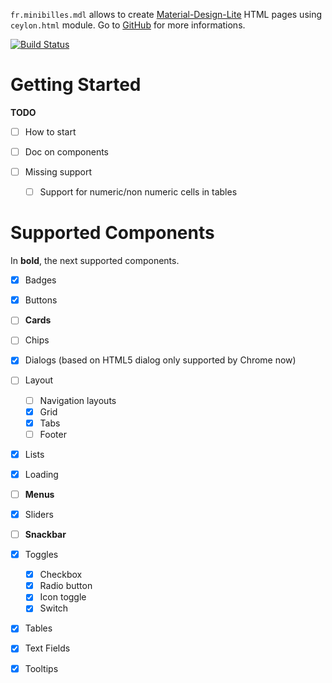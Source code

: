 
`fr.minibilles.mdl` allows to create [Material-Design-Lite](https://getmdl.io) HTML pages using `ceylon.html` module. Go to [GitHub](https://github.com/jeancharles-roger/fr.minibilles.mdl) for more informations.

[![Build Status](https://travis-ci.org/jeancharles-roger/fr.minibilles.mdl.svg?branch=master)](https://travis-ci.org/jeancharles-roger/fr.minibilles.mdl)

# Getting Started

**TODO**

 - [ ] How to start
 - [ ] Doc on components

 - [ ] Missing support
   - [ ] Support for numeric/non numeric cells in tables
   
# Supported Components

In **bold**, the next supported components.

 - [x] Badges
 - [x] Buttons
 - [ ] **Cards**
 - [ ] Chips
 - [x] Dialogs (based on HTML5 dialog only supported by Chrome now)
 - [ ] Layout
   - [ ] Navigation layouts
   - [x] Grid
   - [x] Tabs
   - [ ] Footer
 - [x] Lists
 - [x] Loading
 - [ ] **Menus**
 - [x] Sliders
 - [ ] **Snackbar**
 - [x] Toggles
   - [x] Checkbox
   - [x] Radio button
   - [x] Icon toggle
   - [x] Switch
 - [x] Tables
 - [x] Text Fields
 - [x] Tooltips


